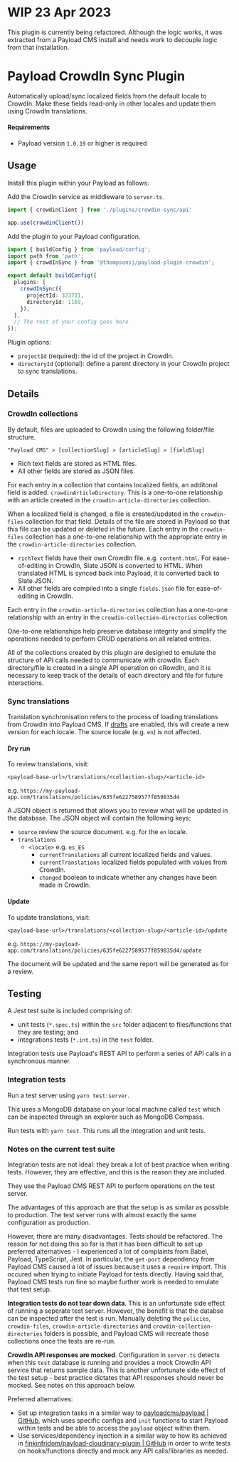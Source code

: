 # WIP 23 Apr 2023

This plugin is currently being refactored. Although the logic works, it was extracted from a Payload CMS install and needs work to decouple logic from that installation.

# Payload CrowdIn Sync Plugin

Automatically upload/sync localized fields from the default locale to CrowdIn. Make these fields read-only in other locales and update them using CrowdIn translations.

#### Requirements

- Payload version `1.0.19` or higher is required

## Usage

Install this plugin within your Payload as follows:

Add the CrowdIn service as middleware to `server.ts`.

```ts
import { crowdinClient } from './plugins/crowdin-sync/api'

app.use(crowdinClient())
```

Add the plugin to your Payload configuration.

```ts
import { buildConfig } from 'payload/config';
import path from 'path';
import { crowdInSync } from '@thompsonsj/payload-plugin-crowdin';

export default buildConfig({
  plugins: [
    crowdInSync({
      projectId: 323731,
      directoryId: 1169,
    }),
  ],
  // The rest of your config goes here
});
```

Plugin options:

- `projectId` (required): the id of the project in CrowdIn.
- `directoryId` (optional): define a parent directory in your CrowdIn project to sync translations. 

## Details

### CrowdIn collections

By default, files are uploaded to CrowdIn using the following folder/file structure.

```
"Payload CMS" > [collectionSlug] > [articleSlug] > [fieldSlug]
```

- Rich text fields are stored as HTML files.
- All other fields are stored as JSON files.

For each entry in a collection that contains localized fields, an additonal field is added: `crowdinArticleDirectory`. This is a one-to-one relationship with an article created in the `crowdin-article-directories` collection.

When a localized field is changed, a file is created/updated in the `crowdin-files` collection for that field. Details of the file are stored in Payload so that this file can be updated or deleted in the future. Each entry in the `crowdin-files` collection has a one-to-one relationship with the appropriate entry in the `crowdin-article-directories` collection.

- `richText` fields have their own CrowdIn file. e.g. `content.html`. For ease-of-editing in CrowdIn, Slate JSON is converted to HTML. When translated HTML is synced back into Payload, it is converted back to Slate JSON.
- All other fields are compiled into a single `fields.json` file for ease-of-editing in CrowdIn.

Each entry in the `crowdin-article-directories` collection has a one-to-one relationship with an entry in the `crowdin-collection-directories` collection.

One-to-one relationships help preserve database integrity and simplify the operations needed to perform CRUD operations on all related entries.

All of the collections created by this plugin are designed to emulate the structure of API calls needed to communicate with crowdIn. Each directory/file is created in a single API operation on cRowdIn, and it is necessary to keep track of the details of each directory and file for future interactions.

### Sync translations

Translation synchronisation refers to the process of loading translations from CrowdIn into Payload CMS. If [drafts](https://payloadcms.com/docs/versions/drafts) are enabled, this will create a new version for each locale. The source locale (e.g. `en`) is not affected.

#### Dry run

To review translations, visit:

`<payload-base-url>/translations/<collection-slug>/<article-id>`

e.g. `https://my-payload-app.com/translations/policies/635fe6227589577f859835d4`

A JSON object is returned that allows you to review what will be updated in the database. The JSON object will contain the following keys:

- `source` review the source document. e.g. for the `en` locale.
- `translations`
  - `<locale>` e.g. `es_ES`
    - `currentTranslations` all current localized fields and values.
    - `currentTranslations` localized fields populated with values from CrowdIn.
    - `changed` boolean to indicate whether any changes have been made in CrowdIn.

#### Update

To update translations, visit:

`<payload-base-url>/translations/<collection-slug>/<article-id>/update`

e.g. `https://my-payload-app.com/translations/policies/635fe6227589577f859835d4/update`

The document will be updated and the same report will be generated as for a review.

## Testing

A Jest test suite is included comprising of:

- unit tests (`*.spec.ts`) within the `src` folder adjacent to files/functions that they are testing; and
- integrations tests (`*.int.ts`) in the `test` folder.

Integration tests use Payload's REST API to perform a series of API calls in a synchronous manner.

### Integration tests

Run a test server using `yarn test:server`.

This uses a MongoDB database on your local machine called `test` which can be inspected through an explorer such as MongoDB Compass.

Run tests with `yarn test`. This runs all the integration and unit tests.

### Notes on the current test suite

Integration tests are not ideal: they break a lot of best practice when writing tests. However, they are effective, and this is the reason they are included.

They use the Payload CMS REST API to perform operations on the test server.

The advantages of this approach are that the setup is as similar as possible to production. The test server runs with almost exactly the same configuration as production.

However, there are many disadvantages. Tests should be refactored. The reason for not doing this so far is that it has been difficult to set up preferred alternatives - I experienced a lot of complaints from Babel, Payload, TypeScript, Jest. In particular, the `get-port` dependency from Payload CMS caused a lot of issues because it uses a `require` import. This occured when trying to initiate Payload for tests directly. Having said that, Payload CMS tests run fine so maybe further work is needed to emulate that test setup.

**Integration tests do not tear down data**. This is an unfortunate side effect of running a seperate test server. However, the benefit is that the databse can be inspected after the test is run. Manually deleting the `policies`, `crowdin-files`, `crowdin-article-directories` and `crowdin-collection-directories` folders is possible, and Payload CMS will recreate those collections once the tests are re-run.

**CrowdIn API responses are mocked**. Configuration in `server.ts` detects when this `test` database is running and provides a mock CrowdIn API service that returns sample data. This is another unfortunate side effect of the test setup - best practice dictates that API responses should never be mocked. See notes on this approach below.

Preferred alternatives:

- Set up integration tasks in a similar way to [payloadcms/payload | GitHub](https://github.com/payloadcms/payload), which uses specific configs and `init` functions to start Payload within tests and be able to access the `payload` object within them.
- Use services/dependency injection in a similar way to how its achieved in [finkinfridom/payload-cloudinary-plugin | GitHub](https://github.com/finkinfridom/payload-cloudinary-plugin) in order to write tests on hooks/functions directly and mock any API calls/libraries as needed.


